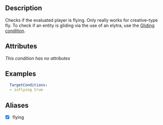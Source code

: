## Description
Checks if the evaluated player is flying. Only really works for creative-type fly. To check if an entity is gliding via the use of an elytra, use the [Gliding condition](/skills/conditions/gliding).

## Attributes
*This condition has no attributes*


## Examples
```yaml
  TargetConditions:
  - isFlying true
```


## Aliases
- [x] flying